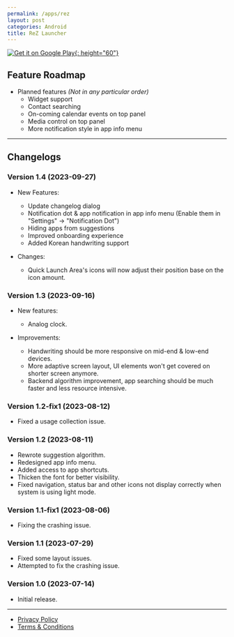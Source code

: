 ```yaml
---
permalink: /apps/rez
layout: post
categories: Android
title: ReZ Launcher
---
```


[![Get it on Google Play](https://play.google.com/intl/en_us/badges/static/images/badges/en_badge_web_generic.png){: height="60"}](https://play.google.com/store/apps/details?id=com.perryoncrack.rez&pcampaignid=pcampaignidMKT-Other-global-all-co-prtnr-py-PartBadge-Mar2515-1)

## Feature Roadmap

- Planned features *(Not in any particular order)*
    - Widget support
    - Contact searching
    - On-coming calendar events on top panel
    - Media control on top panel
    - More notification style in app info menu

---

## Changelogs

### Version 1.4 (2023-09-27)

- New Features:
    - Update changelog dialog
    - Notification dot & app notification in app info menu (Enable them in "Settings" -> "Notification Dot")
    - Hiding apps from suggestions
    - Improved onboarding experience
    - Added Korean handwriting support

- Changes:
    - Quick Launch Area's icons will now adjust their position base on the icon amount.

### Version 1.3 (2023-09-16)

- New features:
    - Analog clock.

- Improvements:
    - Handwriting should be more responsive on mid-end & low-end devices.
    - More adaptive screen layout, UI elements won't get covered on shorter screen anymore.
    - Backend algorithm improvement, app searching should be much faster and less resource intensive.

### Version 1.2-fix1 (2023-08-12)

- Fixed a usage collection issue.

### Version 1.2 (2023-08-11)

- Rewrote suggestion algorithm.
- Redesigned app info menu.
- Added access to app shortcuts.
- Thicken the font for better visibility.
- Fixed navigation, status bar and other icons not display correctly when system is using light mode.

### Version 1.1-fix1 (2023-08-06)

- Fixing the crashing issue.

### Version 1.1 (2023-07-29)

- Fixed some layout issues.
- Attempted to fix the crashing issue.

### Version 1.0 (2023-07-14)

- Initial release.

---

- [Privacy Policy](/legal/rez/privacy.html)
- [Terms & Conditions](/legal/rez/terms.html)
